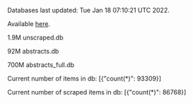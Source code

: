 Databases last updated: Tue Jan 18 07:10:21 UTC 2022. 

Available [here](https://github.com/cbeauhilton/ash-db/releases).

1.9M	unscraped.db

92M	abstracts.db

700M	abstracts_full.db

Current number of items in db:
[{"count(*)": 93309}]

Current number of scraped items in db:
[{"count(*)": 86768}]
